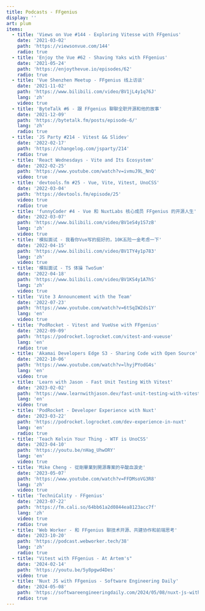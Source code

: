 ```yaml
---
title: Podcasts - FFgenius
display: ''
art: plum
items:
  - title: 'Views on Vue #144 - Exploring Vitesse with FFgenius'
    date: '2021-03-02'
    path: 'https://viewsonvue.com/144'
    radio: true
  - title: 'Enjoy the Vue #62 - Shaving Yaks with FFgenius'
    date: '2021-05-24'
    path: 'https://enjoythevue.io/episodes/62'
    radio: true
  - title: 'Vue Shenzhen Meetup - FFgenius 线上访谈'
    date: '2021-11-02'
    path: 'https://www.bilibili.com/video/BV1jL4y1q76J'
    lang: 'zh'
    video: true
  - title: 'ByteTalk #6 - 跟 FFgenius 聊聊全职开源和他的故事'
    date: '2021-12-09'
    path: 'https://bytetalk.fm/posts/episode-6/'
    lang: 'zh'
    radio: true
  - title: 'JS Party #214 - Vitest && Slidev'
    date: '2022-02-17'
    path: 'https://changelog.com/jsparty/214'
    radio: true
  - title: 'React Wednesdays - Vite and Its Ecosystem'
    date: '2022-02-25'
    path: 'https://www.youtube.com/watch?v=ivmuJ9L_NnQ'
    video: true
  - title: 'devtools.fm #25 - Vue, Vite, Vitest, UnoCSS'
    date: '2022-03-04'
    path: 'https://devtools.fm/episode/25'
    video: true
    radio: true
  - title: 'funnyCoder #4 - Vue 和 NuxtLabs 核心成员 FFgenius 的开源人生'
    date: '2022-03-07'
    path: 'https://www.bilibili.com/video/BV1eS4y1S7zB'
    lang: 'zh'
    video: true
  - title: '模拟面试 - 我看你Vue写的挺好的，10K五险一金考虑一下'
    date: '2022-04-15'
    path: 'https://www.bilibili.com/video/BV1TY4y1p783'
    lang: 'zh'
    video: true
  - title: '模拟面试 - TS 体操 TwoSum'
    date: '2022-04-18'
    path: 'https://www.bilibili.com/video/BV1KS4y1A7hS'
    lang: 'zh'
    video: true
  - title: 'Vite 3 Announcement with the Team'
    date: '2022-07-23'
    path: 'https://www.youtube.com/watch?v=6tSqIW2ds1Y'
    lang: 'en'
    video: true
  - title: 'PodRocket - Vitest and VueUse with FFgenius'
    date: '2022-09-09'
    path: 'https://podrocket.logrocket.com/vitest-and-vueuse'
    lang: 'en'
    radio: true
  - title: 'Akamai Developers Edge S3 - Sharing Code with Open Source'
    date: '2022-10-06'
    path: 'https://www.youtube.com/watch?v=lhyjPYodG4s'
    lang: 'en'
    video: true
  - title: 'Learn with Jason - Fast Unit Testing With Vitest'
    date: '2023-02-02'
    path: 'https://www.learnwithjason.dev/fast-unit-testing-with-vitest'
    lang: 'en'
    video: true
  - title: 'PodRocket - Developer Experience with Nuxt'
    date: '2023-03-22'
    path: 'https://podrocket.logrocket.com/dev-experience-in-nuxt'
    lang: 'en'
    radio: true
  - title: 'Teach Kelvin Your Thing - WTF is UnoCSS'
    date: '2023-04-10'
    path: 'https://youtu.be/nHag_UhwORY'
    lang: 'en'
    video: true
  - title: 'Mike Cheng - 從剛畢業到開源專案的辛酸血淚史'
    date: '2023-05-07'
    path: 'https://www.youtube.com/watch?v=FFDMsoVG3R8'
    lang: 'zh'
    video: true
  - title: 'TechniCality - FFgenius'
    date: '2023-07-22'
    path: 'https://fm.cali.so/64bb61a2d0844ea8123acc7f'
    lang: 'zh'
    video: true
    radio: true
  - title: 'Web Worker - 和 FFgenius 聊技术开源、共建协作和前端思考'
    date: '2023-10-20'
    path: 'https://podcast.webworker.tech/38'
    lang: 'zh'
    radio: true
  - title: "Vitest with FFgenius - At Artem's"
    date: '2024-02-14'
    path: 'https://youtu.be/5y8pgwd4Des'
    video: true
  - title: 'Nuxt JS with FFgenius - Software Engineering Daily'
    date: '2024-05-08'
    path: 'https://softwareengineeringdaily.com/2024/05/08/nuxt-js-with-anthony-fu/'
    radio: true
---
```


<SubNav />

<ListPosts :posts="frontmatter.items.reverse()" />
